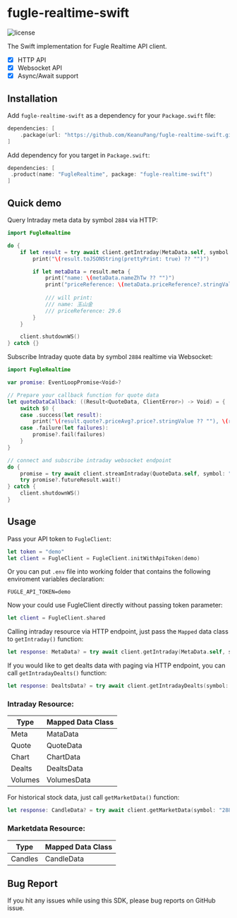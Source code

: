 # fugle-realtime-swift

![license](https://img.shields.io/github/license/KeanuPang/fugle-realtime-swift)


The Swift implementation for Fugle Realtime API client.

* [x] HTTP API
* [x] Websocket API
* [x] Async/Await support

## Installation

Add `fugle-realtime-swift` as a dependency for your `Package.swift` file:

```swift
dependencies: [
    .package(url: "https://github.com/KeanuPang/fugle-realtime-swift.git", .upToNextMajor(from: "0.1.1"))
]
```

Add dependency for you target in `Package.swift`:

```swift
dependencies: [
 .product(name: "FugleRealtime", package: "fugle-realtime-swift")
]
```

## Quick demo

Query Intraday meta data by symbol `2884` via HTTP:

```swift
import FugleRealtime

do {
    if let result = try await client.getIntraday(MetaData.self, symbol: "2884") {
        print("\(result.toJSONString(prettyPrint: true) ?? "")")

        if let metaData = result.meta {
            print("name: \(metaData.nameZhTw ?? "")")
            print("priceReference: \(metaData.priceReference?.stringValue ?? "")")
            
            /// will print:
            /// name: 玉山金
            /// priceReference: 29.6
        }
    }

    client.shutdownWS()
} catch {}
```

Subscribe Intraday quote data by symbol `2884` realtime via Websocket:

```swift
import FugleRealtime

var promise: EventLoopPromise<Void>?

// Prepare your callback function for quote data
let quoteDataCallback: ((Result<QuoteData, ClientError>) -> Void) = {
    switch $0 {
    case .success(let result):
        print("\(result.quote?.priceAvg?.price?.stringValue ?? ""), \(result.quote?.priceAvg?.at ?? "")")
    case .failure(let failures):
        promise?.fail(failures)
    }
}

// connect and subscribe intraday websocket endpoint
do {
    promise = try await client.streamIntraday(QuoteData.self, symbol: "2884", callback: quoteDataCallback)
    try promise?.futureResult.wait()
} catch {
    client.shutdownWS()
}
```


## Usage

Pass your API token to `FugleClient`:

```swift
let token = "demo"
let client = FugleClient = FugleClient.initWithApiToken(demo)
```

Or you can put `.env` file into working folder that contains the following enviroment variables declaration:

```
FUGLE_API_TOKEN=demo
```

Now your could use FugleClient directly without passing token parameter:

```swift
let client = FugleClient.shared
```

Calling intraday resource via HTTP endpoint, just pass the `Mapped` data class to `getIntraday()` function:

```swift
let response: MetaData? = try await client.getIntraday(MetaData.self, symbol: "2884")
```

If you would like to get dealts data with paging via HTTP endpoint, you can call `getIntradayDealts()` function:

```swift
let response: DealtsData? = try await client.getIntradayDealts(symbol: "2884", pagingLimit: 10)
```


### Intraday Resource:

Type   |Mapped Data Class
-------|------------------
Meta   |MataData
Quote  |QuoteData
Chart  |ChartData
Dealts |DealtsData
Volumes|VolumesData

For historical stock data, just call `getMarketData()` function:

```swift
let response: CandleData? = try await client.getMarketData(symbol: "2884", from: "2022-04-25", to: "2022-04-29")
```

### Marketdata Resource:

Type   |Mapped Data Class
-------|------------------
Candles|CandleData



## Bug Report
If you hit any issues while using this SDK, please bug reports on GitHub issue.
